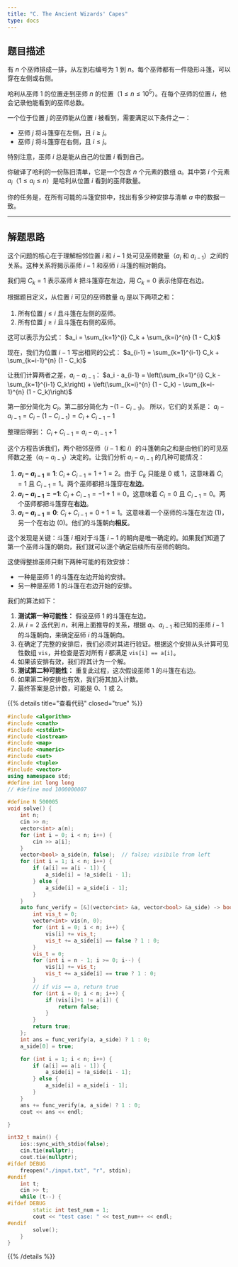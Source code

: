 ```yaml
---
title: "C. The Ancient Wizards' Capes"
type: docs
---
```


## 题目描述

有 $n$ 个巫师排成一排，从左到右编号为 1 到 $n$。每个巫师都有一件隐形斗篷，可以穿在左侧或右侧。

哈利从巫师 1 的位置走到巫师 $n$ 的位置（$1 \le n \le 10^5$）。在每个巫师的位置 $i$，他会记录他能看到的巫师总数。

一个位于位置 $j$ 的巫师能从位置 $i$ 被看到，需要满足以下条件之一：
*   巫师 $j$ 将斗篷穿在左侧，且 $i \ge j$。
*   巫师 $j$ 将斗篷穿在右侧，且 $i \le j$。

特别注意，巫师 $i$ 总是能从自己的位置 $i$ 看到自己。

你破译了哈利的一份陈旧清单，它是一个包含 $n$ 个元素的数组 $a$。其中第 $i$ 个元素 $a_i$（$1 \le a_i \le n$）是哈利从位置 $i$ 看到的巫师数量。

你的任务是，在所有可能的斗篷安排中，找出有多少种安排与清单 $a$ 中的数据一致。

---

## 解题思路

这个问题的核心在于理解相邻位置 $i$ 和 $i-1$ 处可见巫师数量（$a_i$ 和 $a_{i-1}$）之间的关系。这种关系将揭示巫师 $i-1$ 和巫师 $i$ 斗篷的相对朝向。

我们用 $C_k=1$ 表示巫师 $k$ 把斗篷穿在左边，用 $C_k=0$ 表示他穿在右边。

根据题目定义，从位置 $i$ 可见的巫师数量 $a_i$ 是以下两项之和：
1.  所有位置 $j \le i$ 且斗篷在左侧的巫师。
2.  所有位置 $j \ge i$ 且斗篷在右侧的巫师。

这可以表示为公式：
$a_i = \sum_{k=1}^{i} C_k + \sum_{k=i}^{n} (1 - C_k)$

现在，我们为位置 $i-1$ 写出相同的公式：
$a_{i-1} = \sum_{k=1}^{i-1} C_k + \sum_{k=i-1}^{n} (1 - C_k)$

让我们计算两者之差，$a_i - a_{i-1}$：
$a_i - a_{i-1} = \left(\sum_{k=1}^{i} C_k - \sum_{k=1}^{i-1} C_k\right) + \left(\sum_{k=i}^{n} (1 - C_k) - \sum_{k=i-1}^{n} (1 - C_k)\right)$

第一部分简化为 $C_i$。第二部分简化为 $-(1 - C_{i-1})$。
所以，它们的关系是：
$a_i - a_{i-1} = C_i - (1 - C_{i-1}) = C_i + C_{i-1} - 1$

整理后得到：
$C_i + C_{i-1} = a_i - a_{i-1} + 1$

这个方程告诉我们，两个相邻巫师（$i-1$ 和 $i$）的斗篷朝向之和是由他们的可见巫师数之差（$a_i - a_{i-1}$）决定的。让我们分析 $a_i - a_{i-1}$ 的几种可能情况：

1.  **$a_i - a_{i-1} = 1$**:
    $C_i + C_{i-1} = 1 + 1 = 2$。由于 $C_k$ 只能是 0 或 1，这意味着 $C_i=1$ 且 $C_{i-1}=1$。两个巫师都把斗篷穿在**左边**。
2.  **$a_i - a_{i-1} = -1$**:
    $C_i + C_{i-1} = -1 + 1 = 0$。这意味着 $C_i=0$ 且 $C_{i-1}=0$。两个巫师都把斗篷穿在**右边**。
3.  **$a_i - a_{i-1} = 0$**:
    $C_i + C_{i-1} = 0 + 1 = 1$。这意味着一个巫师的斗篷在左边 (1)，另一个在右边 (0)。他们的斗篷朝向**相反**。

这个发现是关键：斗篷 $i$ 相对于斗篷 $i-1$ 的朝向是唯一确定的。如果我们知道了第一个巫师斗篷的朝向，我们就可以逐个确定后续所有巫师的朝向。

这使得整排巫师只剩下两种可能的有效安排：
-   一种是巫师 1 的斗篷在左边开始的安排。
-   另一种是巫师 1 的斗篷在右边开始的安排。

我们的算法如下：
1.  **测试第一种可能性：** 假设巫师 1 的斗篷在左边。
2.  从 $i=2$ 迭代到 $n$，利用上面推导的关系，根据 $a_i$、$a_{i-1}$ 和已知的巫师 $i-1$ 的斗篷朝向，来确定巫师 $i$ 的斗篷朝向。
3.  在确定了完整的安排后，我们必须对其进行验证。根据这个安排从头计算可见性数组 `vis`，并检查是否对所有 $i$ 都满足 `vis[i] == a[i]`。
4.  如果该安排有效，我们将其计为一个解。
5.  **测试第二种可能性：** 重复此过程，这次假设巫师 1 的斗篷在右边。
6.  如果第二种安排也有效，我们将其加入计数。
7.  最终答案是总计数，可能是 0、1 或 2。

{{% details title="查看代码" closed="true" %}}
```cpp
#include <algorithm>
#include <cmath>
#include <cstdint>
#include <iostream>
#include <map>
#include <numeric>
#include <set>
#include <tuple>
#include <vector>
using namespace std;
#define int long long
// #define mod 1000000007

#define N 500005
void solve() {
    int n;
    cin >> n;
    vector<int> a(n);
    for (int i = 0; i < n; i++) {
        cin >> a[i];
    }
    vector<bool> a_side(n, false);  // false; visibile from left
    for (int i = 1; i < n; i++) {
        if (a[i] == a[i - 1]) {
            a_side[i] = !a_side[i - 1];
        } else {
            a_side[i] = a_side[i - 1];
        }
    }
    auto func_verify = [&](vector<int> &a, vector<bool> &a_side) -> bool {
        int vis_t = 0;
        vector<int> vis(n, 0);
        for (int i = 0; i < n; i++) {
            vis[i] += vis_t;
            vis_t += a_side[i] == false ? 1 : 0;
        }
        vis_t = 0;
        for (int i = n - 1; i >= 0; i--) {
            vis[i] += vis_t;
            vis_t += a_side[i] == true ? 1 : 0;
        }
        // if vis == a, return true
        for (int i = 0; i < n; i++) {
            if (vis[i]+1 != a[i]) {
                return false;
            }
        }
        return true;
    };
    int ans = func_verify(a, a_side) ? 1 : 0;
    a_side[0] = true;

    for (int i = 1; i < n; i++) {
        if (a[i] == a[i - 1]) {
            a_side[i] = !a_side[i - 1];
        } else {
            a_side[i] = a_side[i - 1];
        }
    }
    ans += func_verify(a, a_side) ? 1 : 0;
    cout << ans << endl;

}

int32_t main() {
    ios::sync_with_stdio(false);
    cin.tie(nullptr);
    cout.tie(nullptr);
#ifdef DEBUG
    freopen("./input.txt", "r", stdin);
#endif
    int t;
    cin >> t;
    while (t--) {
#ifdef DEBUG
        static int test_num = 1;
        cout << "test case: " << test_num++ << endl;
#endif
        solve();
    }
}
```
{{% /details %}}